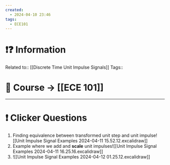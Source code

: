 ```yaml
---
created:
  - 2024-04-10 23:46
tags:
  - ECE101
---
```


# ❗❓ Information
Related to:: [[Discrete Time Unit Impulse Signals]]
Tags:: 

# 🌌 Course -> [[ECE 101]]
---

# ❗ Clicker Questions

1. Finding equivalence between transformed unit step and unit impulse![[Unit Impulse Signal Examples 2024-04-11 15.52.12.excalidraw]]
2. Example where we add and **scale** unit impulses![[Unit Impulse Signal Examples 2024-04-11 16.25.16.excalidraw]]
3. ![[Unit Impulse Signal Examples 2024-04-12 01.25.12.excalidraw]]